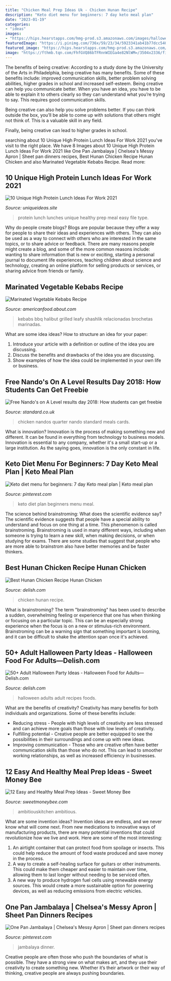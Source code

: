 ```yaml
---
title: "Chicken Meal Prep Ideas Uk - Chicken Hunan Recipe"
description: "Keto diet menu for beginners: 7 day keto meal plan"
date: "2023-01-19"
categories:
- "ideas"
images:
- "https://hips.hearstapps.com/hmg-prod.s3.amazonaws.com/images/halloween-foods-1538167936.jpg?crop=1xw:1xh;center,top&amp;resize=1200:*"
featuredImage: "https://i.pinimg.com/736x/59/23/34/5923341ab41b77dcc540467560fd96ef.jpg"
featured_image: "https://hips.hearstapps.com/hmg-prod.s3.amazonaws.com/images/halloween-foods-1538167936.jpg?crop=1xw:1xh;center,top&amp;resize=1200:*"
image: "https://fthmb.tqn.com/FhfGVQ86bTFRnnWIEGa4e82NlWM=/3504x2336/filters:fill(auto,1)/GettyImages-91787096-589e69fa5f9b58819c45ef57.jpg"
---
```



The benefits of being creative:
According to a study done by the University of the Arts in Philadelphia, being creative has many benefits. Some of these benefits include: improved communication skills, better problem solving abilities, higher grades in school and increased self-esteem.
Being creative can help you communicate better. When you have an idea, you have to be able to explain it to others clearly so they can understand what you’re trying to say. This requires good communication skills.

Being creative can also help you solve problems better. If you can think outside the box, you’ll be able to come up with solutions that others might not think of. This is a valuable skill in any field.

Finally, being creative can lead to higher grades in school.

	

		
searching about 10 Unique High Protein Lunch Ideas For Work 2021 you've visit to the right place. We have 8 Images about 10 Unique High Protein Lunch Ideas For Work 2021 like One Pan Jambalaya | Chelsea&#039;s Messy Apron | Sheet pan dinners recipes, Best Hunan Chicken Recipe Hunan Chicken and also Marinated Vegetable Kebabs Recipe. Read more:
		
    
## 10 Unique High Protein Lunch Ideas For Work 2021

<img loading=lazy src="https://www.uniqueideas.site/wp-content/uploads/35-more-healthy-lunches-for-work-the-goddess.jpg" onerror="this.onerror=null;this.src='https://tse2.mm.bing.net/th?id=OIP.KTIv5WZHeDURebBbY9bJgwHaUv&amp;pid=15.1';" alt="10 Unique High Protein Lunch Ideas For Work 2021">

_Source: uniqueideas.site_

>protein lunch lunches unique healthy prep meal easy file type. 

	

Why do people create blogs?
Blogs are popular because they offer a way for people to share their ideas and experiences with others. They can also be used as a way to connect with others who are interested in the same topics, or to share advice or feedback. There are many reasons people might create a blog, and some of the more common reasons include: wanting to share information that is new or exciting, starting a personal journal to document life experiences, teaching children about science and technology, creating an online platform for selling products or services, or sharing advice from friends or family.

    
## Marinated Vegetable Kebabs Recipe

<img loading=lazy src="https://fthmb.tqn.com/FhfGVQ86bTFRnnWIEGa4e82NlWM=/3504x2336/filters:fill(auto,1)/GettyImages-91787096-589e69fa5f9b58819c45ef57.jpg" onerror="this.onerror=null;this.src='https://tse1.mm.bing.net/th?id=OIP.WMWgEFqcYqNmOrJ1szI_fgHaE8&amp;pid=15.1';" alt="Marinated Vegetable Kebabs Recipe">

_Source: americanfood.about.com_

>kebabs bbq halibut grilled leafy shashlik relacionadas brochetas marinadas. 

	

What are some idea ideas?
How to structure an idea for your paper:
1) Introduce your article with a definition or outline of the idea you are discussing.
2) Discuss the benefits and drawbacks of the idea you are discussing.
3) Show examples of how the idea could be implemented in your own life or business.

    
## Free Nando&#039;s On A Level Results Day 2018: How Students Can Get Freebie

<img loading=lazy src="https://static.standard.co.uk/s3fs-public/thumbnails/image/2018/08/03/09/nandos-quarter-chicken.jpg" onerror="this.onerror=null;this.src='https://tse4.mm.bing.net/th?id=OIP.SGSIBLqSQpmLLHUnnsroSAHaE8&amp;pid=15.1';" alt="Free Nando&#039;s on A Level results day 2018: How students can get freebie">

_Source: standard.co.uk_

>chicken nandos quarter nando standard meals cards. 

	

What is innovation?
Innovation is the process of making something new and different. It can be found in everything from technology to business models. Innovation is essential to any company, whether it's a small start-up or a large institution. As the saying goes, innovation is the only constant in life.

    
## Keto Diet Menu For Beginners: 7 Day Keto Meal Plan | Keto Meal Plan

<img loading=lazy src="https://i.pinimg.com/736x/99/6d/11/996d11da7bb675b7e3365052596a53a1.jpg" onerror="this.onerror=null;this.src='https://tse2.mm.bing.net/th?id=OIP.lIYqjmrcSsvlHx14tvh63gHaSh&amp;pid=15.1';" alt="Keto diet menu for beginners: 7 day Keto meal plan | Keto meal plan">

_Source: pinterest.com_

>keto diet plan beginners menu meal. 

	

The science behind brainstroming: What does the scientific evidence say?
The scientific evidence suggests that people have a special ability to understand and focus on one thing at a time. This phenomenon is called brainstroming. Brainstroming is used in many different ways, including when someone is trying to learn a new skill, when making decisions, or when studying for exams. There are some studies that suggest that people who are more able to brainstrom also have better memories and be faster thinkers.

    
## Best Hunan Chicken Recipe Hunan Chicken

<img loading=lazy src="https://hips.hearstapps.com/hmg-prod.s3.amazonaws.com/images/hunan-chicken-horizontal-1531451704.jpg?crop=1xw:0.7498500299940012xh;center,top&amp;resize=1200:*" onerror="this.onerror=null;this.src='https://tse4.mm.bing.net/th?id=OIP.gbcGv5fO18r8fegtu9tu3QHaDt&amp;pid=15.1';" alt="Best Hunan Chicken Recipe Hunan Chicken">

_Source: delish.com_

>chicken hunan recipe. 

	

What is brainstroming?
The term "brainstroming" has been used to describe a sudden, overwhelming feeling or experience that one has when thinking or focusing on a particular topic. This can be an especially strong experience when the focus is on a new or stimulus-rich environment. Brainstroming can be a warning sign that something important is looming, and it can be difficult to shake the attention span once it's achieved.

    
## 50+ Adult Halloween Party Ideas - Halloween Food For Adults—Delish.com

<img loading=lazy src="https://hips.hearstapps.com/hmg-prod.s3.amazonaws.com/images/halloween-foods-1538167936.jpg?crop=1xw:1xh;center,top&amp;resize=1200:*" onerror="this.onerror=null;this.src='https://tse3.mm.bing.net/th?id=OIP.eHj-sh7Qr4RFKhzav_TrvQHaDt&amp;pid=15.1';" alt="50+ Adult Halloween Party Ideas - Halloween Food for Adults—Delish.com">

_Source: delish.com_

>halloween adults adult recipes foods. 

	

What are the benefits of creativity?
Creativity has many benefits for both individuals and organizations. Some of these benefits include: 
- Reducing stress - People with high levels of creativity are less stressed and can achieve more goals than those with low levels of creativity. 
- Fulfilling potential - Creative people are better equipped to see the possibilities in their surroundings and come up with new ideas. 
- Improving communication - Those who are creative often have better communication skills than those who do not. This can lead to smoother working relationships, as well as increased efficiency in businesses.

    
## 12 Easy And Healthy Meal Prep Ideas - Sweet Money Bee

<img loading=lazy src="https://sweetmoneybee.com/wp-content/uploads/2020/08/healthy-meal-prep-thai-chicken.jpg" onerror="this.onerror=null;this.src='https://tse4.mm.bing.net/th?id=OIP.XEqiYanaf6VZocddClYbwAHaLG&amp;pid=15.1';" alt="12 Easy and Healthy Meal Prep Ideas - Sweet Money Bee">

_Source: sweetmoneybee.com_

>ambitiouskitchen ambitious. 

	

What are some invention ideas?
Invention ideas are endless, and we never know what will come next. From new medications to innovative ways of manufacturing products, there are many potential inventions that could revolutionize how we live and work. Here are some of the most interesting: 
1. An airtight container that can protect food from spoilage or insects. This could help reduce the amount of food waste produced and save money in the process. 
2. A way to create a self-healing surface for guitars or other instruments. This could make them cheaper and easier to maintain over time, allowing them to last longer without needing to be serviced often. 
3. A new way to produce hydrogen fuel cells using renewable energy sources. This would create a more sustainable option for powering devices, as well as reducing emissions from electric vehicles. 

    
## One Pan Jambalaya | Chelsea&#039;s Messy Apron | Sheet Pan Dinners Recipes

<img loading=lazy src="https://i.pinimg.com/736x/59/23/34/5923341ab41b77dcc540467560fd96ef.jpg" onerror="this.onerror=null;this.src='https://tse2.mm.bing.net/th?id=OIP.ub8-YIQahE_yJUCDPLmeqwHaLH&amp;pid=15.1';" alt="One Pan Jambalaya | Chelsea&#039;s Messy Apron | Sheet pan dinners recipes">

_Source: pinterest.com_

>jambalaya dinner. 

	

Creative people are often those who push the boundaries of what is possible. They have a strong view on what makes art, and they use their creativity to create something new. Whether it’s their artwork or their way of thinking, creative people are always pushing boundaries.

